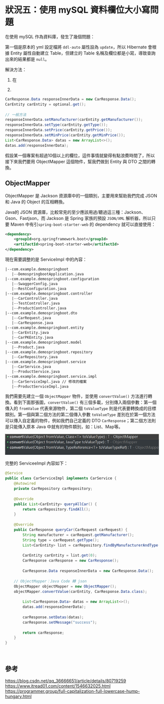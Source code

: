 # 狀況五：使用 mySQL 資料欄位大小寫問題
在使用 mySQL 作為資料庫，發生了幾個問題：

第一個是原本的 yml 設定檔將 `ddl-auto` 屬性設為 `update`，所以 Hibernate 會根據 Entity 屬性自動建立 Table，但建立的 Table 名稱及欄位都是小寫，導致查詢出來的結果都是 `null`。

解決方法：
1. 在

2. 


```java
CarResponse.Data responseInnerData = new CarResponse.Data();
CarEntity carEntity = optional.get();

// 一般方法
responseInnerData.setManufacturer(carEntity.getManufacturer());
responseInnerData.setType(carEntity.getType());
responseInnerData.setPrice(carEntity.getPrice());
responseInnerData.setMinPrice(carEntity.getMinPrice());
List<CarResponse.Data> datas = new ArrayList<>();
datas.add(responseInnerData);
```

假設某一個專案有超過10個以上的欄位，這件事情就變得有點浪費時間了，所以接下來我們要用 ObjectMapper 這個物件，幫我們做到 Entity 與 DTO 之間的轉換。

## ObjectMapper
ObjectMapper 是 Jackson 資源庫中的一個類別，主要用來幫助我們完成 JSON 和 Java 的 Object 的互相轉換。

Java的 JSON 資源庫，比較常見的至少應該用過/聽過這三種：Jackson、Gson、Fastjson，而 Jackson 是 Spring 家族的預設 `JSON/XML` 解析器，所以只要 Maven 中有引`spring-boot-starter-web` 的 dependency 就可以直接使用：
```xml
<dependency>
    <groupId>org.springframework.boot</groupId>
    <artifactId>spring-boot-starter-web</artifactId>
</dependency>
```

現在需要調整的是 ServiceImpl 中的內容：
```
|--com.example.demospringboot
   |--DemospringbootApplication.java
|--com.example.demospringboot.configuration
   |--SwaggerConfig.java
   |--RestConfiguration.java
|--com.example.demospringboot.controller
   |--CarController.java
   |--TestController.java
   |--ProductController.java
|--com.example.demospringboot.dto
   |--CarRequest.java 
   |--CarResponse.java
|--com.example.demospringboot.entity
   |--CarEntity.java
   |--CarPKEntity.java
|--com.example.demospringboot.model
   |--Product.java
|--com.example.demospringboot.repository
   |--CarRepository.java
|--com.example.demospringboot.service
   |--CarService.java
   |--ProductService.java
|--com.example.demospringboot.service.impl
   |--CarServiceImpl.java // 修改的檔案
   |--ProductServiceImpl.java
```

我們需要先建立一個 `ObjectMapper` 物件，並使用 `convertValue()` 方法進行轉換。看到下面那張圖，`convertValue()` 有三個多載，分別傳入兩個參數：第一個傳入的 `fromValue` 代表來源物件，第二個 `toValueType` 則是代表要轉換成的目標類別。第一個與第二個方法的第二個傳入參數 `toValueType` 差別在於第一個方法可以傳入自定義的物件，例如我們自己定義的 DTO `CarResponse`；第二個方法則是只能傳入原本 Java 中就有的物件類別，如：List、Map等。

![ ](/images/objectMapper-1.png)

完整的 ServiceeImpl 內容如下：

```java
@Service
public class CarServiceImpl implements CarService {
    @Autowired
    private CarRepository carRepository;

    @Override
    public List<CarEntity> queryAllCar() {
        return carRepository.findAll();
    }

    @Override
    public CarResponse queryCar(CarRequest carRequest) {
        String manufacturer = carRequest.getManufacturer();
        String type = carRequest.getType();
        List<CarEntity> list = carRepository.findByManufacturerAndType(manufacturer, type);

        CarEntity carEntity = list.get(0);
        CarResponse carResponse = new CarResponse();

        CarResponse.Data responseInnerData = new CarResponse.Data();

	// ObjectMapper：Java Code 轉 json
	ObjectMapper objectMapper = new ObjectMapper();
	objectMapper.convertValue(carEntity, CarResponse.Data.class);

        List<CarResponse.Data> datas = new ArrayList<>();
        datas.add(responseInnerData);
        
        carResponse.setDatas(datas);
        carResponse.setMessage("success");

        return carResponse;
    }
}		
```
<br/>

## 參考
https://blog.csdn.net/qq_36666651/article/details/80719259
https://www.itread01.com/content/1546632025.html
https://programmer.group/full-capitalization-full-lowercase-hump-hungary.html